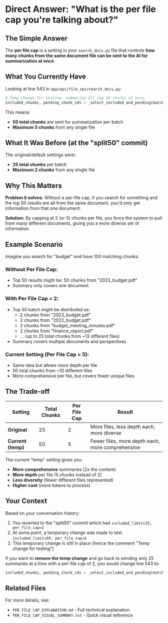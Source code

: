 # Direct Answer: "What is the per file cap you're talking about?"

## The Simple Answer

The **per file cap** is a setting in your `search_docs.py` file that controls **how many chunks from the same document file can be sent to the AI for summarization at once**.

## What You Currently Have

Looking at line 543 in `app/api/file_ops/search_docs.py`:

```python
# Temp change for testing: summarize all top 50 chunks at once.
included_chunks, pending_chunk_ids = _select_included_and_pending(matches, included_limit=50, per_file_cap=5)
```

This means:
- **50 total chunks** are sent for summarization per batch
- **Maximum 5 chunks** from any single file

## What It Was Before (at the "split50" commit)

The original/default settings were:
- **25 total chunks** per batch
- **Maximum 2 chunks** from any single file

## Why This Matters

**Problem it solves:** Without a per-file cap, if you search for something and the top 50 results are all from the same document, you'd only get information from that one document.

**Solution:** By capping at 2 (or 5) chunks per file, you force the system to pull from many different documents, giving you a more diverse set of information.

## Example Scenario

Imagine you search for "budget" and have 100 matching chunks:

### Without Per File Cap:
- Top 50 results might be: 50 chunks from "2023_budget.pdf"
- Summary only covers one document

### With Per File Cap = 2:
- Top 50 batch might be distributed as:
  - 2 chunks from "2023_budget.pdf"
  - 2 chunks from "2022_budget.pdf"
  - 2 chunks from "budget_meeting_minutes.pdf"
  - 2 chunks from "finance_report.pdf"
  - ... (up to 25 total chunks from ~13 different files)
- Summary covers multiple documents and perspectives

### Current Setting (Per File Cap = 5):
- Same idea but allows more depth per file
- 50 total chunks from ~10 different files
- More comprehensive per file, but covers fewer unique files

## The Trade-off

| Setting | Total Chunks | Per File Cap | Result |
|---------|--------------|--------------|---------|
| **Original** | 25 | 2 | More files, less depth each, more diverse |
| **Current (temp)** | 50 | 5 | Fewer files, more depth each, more comprehensive |

The current "temp" setting gives you:
- **More comprehensive** summaries (2x the content)
- **More depth** per file (5 chunks instead of 2)
- **Less diversity** (fewer different files represented)
- **Higher cost** (more tokens to process)

## Your Context

Based on your conversation history:
1. You reverted to the "split50" commit which had `included_limit=25, per_file_cap=2`
2. At some point, a temporary change was made to test `included_limit=50, per_file_cap=5`
3. This temporary change is still in place (hence the comment "Temp change for testing")

If you want to **remove the temp change** and go back to sending only 25 summaries at a time with a per-file cap of 2, you would change line 543 to:

```python
included_chunks, pending_chunk_ids = _select_included_and_pending(matches, included_limit=25, per_file_cap=2)
```

## Related Files

For more details, see:
- `PER_FILE_CAP_EXPLANATION.md` - Full technical explanation
- `PER_FILE_CAP_VISUAL_SUMMARY.txt` - Quick visual reference

